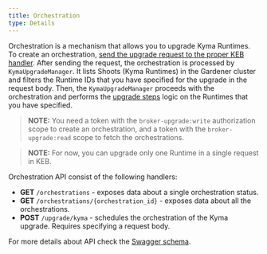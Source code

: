 ```yaml
---
title: Orchestration
type: Details
---
```


Orchestration is a mechanism that allows you to upgrade Kyma Runtimes. To create an orchestration, [send the upgrade request to the proper KEB handler](#tutorials-upgrade-kyma-runtime-using-keb). After sending the request, the orchestration is processed by `KymaUpgradeManager`. It lists Shoots (Kyma Runtimes) in the Gardener cluster and filters the Runtime IDs that you have specified for the upgrade in the request body. Then, the `KymaUpgradeManager` proceeds with the orchestration and performs the [upgrade steps](#details-runtime-operations) logic on the Runtimes that you have specified.

>**NOTE:** You need a token with the `broker-upgrade:write` authorization scope to create an orchestration, and a token with the `broker-upgrade:read` scope to fetch the orchestrations.

>**NOTE:** For now, you can upgrade only one Runtime in a single request in KEB.

Orchestration API consist of the following handlers:

- **GET** `/orchestrations` - exposes data about a single orchestration status.
- **GET** `/orchestrations/{orchestration_id}` - exposes data about all the orchestrations.
- **POST** `/upgrade/kyma` - schedules the orchestration of the Kyma upgrade. Requires specifying a request body.

For more details about API check the [Swagger schema](https://app.swaggerhub.com/apis/kempski/kyma-orchestration_api/0.1).
